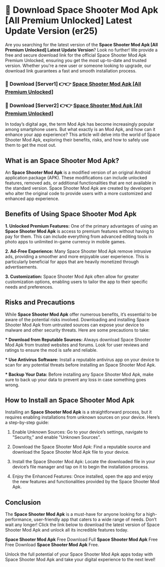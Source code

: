 # 🤖 Download Space Shooter Mod Apk [All Premium Unlocked] Latest Update Version (er25)

Are you searching for the latest version of the <strong>Space Shooter Mod Apk [All Premium Unlocked] Latest Update Version</strong>? Look no further! We provide a free and secure download link for the official Space Shooter Mod Apk Premium Unlocked, ensuring you get the most up-to-date and trusted version. Whether you're a new user or someone looking to upgrade, our download link guarantees a fast and smooth installation process.


<h3>📌 Download [Server1] 👉👉 <a href="https://hapymods.com?title=Space+Shooter+Mod+Apk&ref=3B1">Space Shooter Mod Apk [All Premium Unlocked]</a></h3>

<h3>📌 Download [Server2] 👉👉 <a href="https://hapymods.com?title=Space+Shooter+Mod+Apk&ref=3B1">Space Shooter Mod Apk [All Premium Unlocked]</a></h3>


In today’s digital age, the term Mod Apk has become increasingly popular among smartphone users. But what exactly is an Mod Apk, and how can it enhance your app experience? This article will delve into the world of Space Shooter Mod Apk, exploring their benefits, risks, and how to safely use them to get the most out.


<h2>What is an Space Shooter Mod Apk?</h2>

An <strong>Space Shooter Mod Apk</strong> is a modified version of an original Android application package (APK). These modifications can include unlocked features, removed ads, or additional functionalities that are not available in the standard version. Space Shooter Mod Apk are created by developers who alter the original code to provide users with a more customized and enhanced app experience.


<h2>Benefits of Using Space Shooter Mod Apk</h2>

<strong> 1. Unlocked Premium Features:</strong> One of the primary advantages of using an <strong>Space Shooter Mod Apk</strong> is access to premium features without having to pay for them. This can include everything from advanced editing tools in photo apps to unlimited in-game currency in mobile games.

<strong> 2. Ad-Free Experience:</strong> Many Space Shooter Mod Apk remove intrusive ads, providing a smoother and more enjoyable user experience. This is particularly beneficial for apps that are heavily monetized through advertisements.

<strong> 3. Customization:</strong> Space Shooter Mod Apk often allow for greater customization options, enabling users to tailor the app to their specific needs and preferences.


<h2>Risks and Precautions</h2>

While <strong>Space Shooter Mod Apk</strong> offer numerous benefits, it’s essential to be aware of the potential risks involved. Downloading and installing Space Shooter Mod Apk from untrusted sources can expose your device to malware and other security threats. Here are some precautions to take:

<strong> * Download from Reputable Sources:</strong> Always download Space Shooter Mod Apk from trusted websites and forums. Look for user reviews and ratings to ensure the mod is safe and reliable.

<strong> * Use Antivirus Software:</strong> Install a reputable antivirus app on your device to scan for any potential threats before installing an Space Shooter Mod Apk.

<strong> * Backup Your Data:</strong> Before installing any Space Shooter Mod Apk, make sure to back up your data to prevent any loss in case something goes wrong.


<h2>How to Install an Space Shooter Mod Apk</h2>

Installing an <strong>Space Shooter Mod Apk</strong> is a straightforward process, but it requires enabling installations from unknown sources on your device. Here’s a step-by-step guide:

 1. Enable Unknown Sources: Go to your device’s settings, navigate to "Security," and enable "Unknown Sources".

 2. Download the Space Shooter Mod Apk: Find a reputable source and download the Space Shooter Mod Apk file to your device.

 3. Install the Space Shooter Mod Apk: Locate the downloaded file in your device’s file manager and tap on it to begin the installation process.

 4. Enjoy the Enhanced Features: Once installed, open the app and enjoy the new features and functionalities provided by the Space Shooter Mod Apk.


<h2><strong>Conclusion</strong></h2>

The <strong>Space Shooter Mod Apk</strong> is a must-have for anyone looking for a high-performance, user-friendly app that caters to a wide range of needs. Don’t wait any longer! Click the link below to download the latest version of Space Shooter Mod Apk and unlock all its incredible features today.

<strong>Space Shooter Mod Apk</strong> Free Download Full <strong>Space Shooter Mod Apk</strong> Free Free Download <strong>Space Shooter Mod Apk</strong> Free.

Unlock the full potential of your Space Shooter Mod Apk apps today with Space Shooter Mod Apk and take your digital experience to the next level!